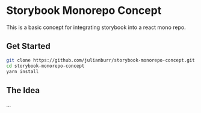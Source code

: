 # Storybook Monorepo Concept

This is a basic concept for integrating storybook into a react mono repo.

## Get Started

```bash
git clone https://github.com/julianburr/storybook-monorepo-concept.git
cd storybook-monorepo-concept
yarn install
```

## The Idea
...
